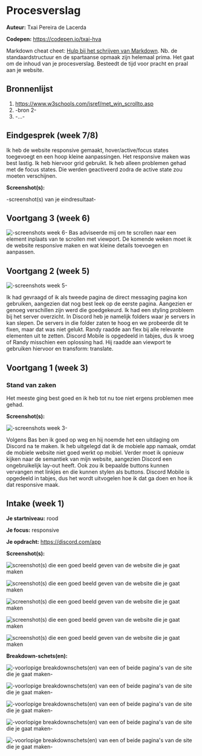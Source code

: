 # Procesverslag
**Auteur:** Txai Pereira de Lacerda

**Codepen:** https://codepen.io/txai-hva

Markdown cheat cheet: [Hulp bij het schrijven van Markdown](https://github.com/adam-p/markdown-here/wiki/Markdown-Cheatsheet). Nb. de standaardstructuur en de spartaanse opmaak zijn helemaal prima. Het gaat om de inhoud van je procesverslag. Besteedt de tijd voor pracht en praal aan je website.



## Bronnenlijst
1. https://www.w3schools.com/jsref/met_win_scrollto.asp
2. -bron 2-
3. -...-



## Eindgesprek (week 7/8)

Ik heb de website responsive gemaakt, hover/active/focus states toegevoegt en een hoop kleine aanpassingen. Het responsive maken was best lastig. Ik heb hiervoor grid gebruikt. Ik heb alleen problemen gehad met de focus states. Die werden geactiveerd zodra de active state zou moeten verschijnen.

**Screenshot(s):**

-screenshot(s) van je eindresultaat-



## Voortgang 3 (week 6)

![-screenshots week 6-](images/week6_screenshots.png)
Bas adviseerde mij om te scrollen naar een element inplaats van te scrollen met viewport.
De komende weken moet ik de website responsive maken en wat kleine details toevoegen en aanpassen.




## Voortgang 2 (week 5)

![-screenshots week 5-](images/week5_screenshots.png)

Ik had gevraagd of ik als tweede pagina de direct messaging pagina kon gebruiken, aangezien dat nog best leek op de eerste pagina. Aangezien er genoeg verschillen zijn werd die goedgekeurd.
Ik had een styling probleem bij het server overzicht. In Discord heb je namelijk folders waar je servers in kan slepen. De servers in die folder zaten te hoog en we probeerde dit te fixen, maar dat was niet gelukt. Randy raadde aan flex bij alle relevante elementen uit te zetten. Discord Mobile is opgedeeld in tabjes, dus ik vroeg of Randy misschien een oplossing had. Hij raadde aan viewport te gebruiken hiervoor en transform: translate.


## Voortgang 1 (week 3)

### Stand van zaken

Het meeste ging best goed en ik heb tot nu toe niet ergens problemen mee gehad. 

**Screenshot(s):**

![-screenshots week 3-](images/week3_screenshots.png)

Volgens Bas ben ik goed op weg en hij noemde het een uitdaging om Discord na te maken.
Ik heb uitgelegd dat ik de mobiele app namaak, omdat de mobiele website niet goed werkt op mobiel. Verder moet ik opnieuw kijken naar de semantiek van mijn website, aangezien Discord een ongebruikelijk lay-out heeft. Ook zou ik bepaalde buttons kunnen vervangen met linkjes en die kunnen stylen als buttons. Discord Mobile is opgedeeld in tabjes, dus het wordt uitvogelen hoe ik dat ga doen en hoe ik dat responsive maak. 


## Intake (week 1)

**Je startniveau:** rood

**Je focus:** responsive

**Je opdracht:** https://discord.com/app

**Screenshot(s):**

![screenshot(s) die een goed beeld geven van de website die je gaat maken](images/screenshot1.png)

![screenshot(s) die een goed beeld geven van de website die je gaat maken](images/screenshot2.png)

![screenshot(s) die een goed beeld geven van de website die je gaat maken](images/screenshot3.png)

![screenshot(s) die een goed beeld geven van de website die je gaat maken](images/screenshot4.png)

![screenshot(s) die een goed beeld geven van de website die je gaat maken](images/screenshot5.png)

**Breakdown-schets(en):**

![-voorlopige breakdownschets(en) van een of beide pagina's van de site die je gaat maken-](images/breakdown_schets_1.png)

![-voorlopige breakdownschets(en) van een of beide pagina's van de site die je gaat maken-](images/breakdown_schets_2.png)

![-voorlopige breakdownschets(en) van een of beide pagina's van de site die je gaat maken-](images/breakdown_schets_3.png)

![-voorlopige breakdownschets(en) van een of beide pagina's van de site die je gaat maken-](images/breakdown_schets_4.png)

![-voorlopige breakdownschets(en) van een of beide pagina's van de site die je gaat maken-](images/breakdown_schets_5.png)

